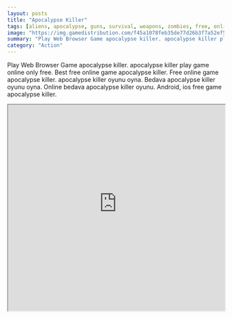 ```yaml
---
layout: posts
title: "Apocalypse Killer"
tags: [aliens, apocalypse, guns, survival, weapons, zombies, free, online, games, oyna, game, free, games, play, play, games]
image: "https://img.gamedistribution.com/f45a1078feb35de77d26b3f7a52ef502.jpg"
summary: "Play Web Browser Game apocalypse killer. apocalypse killer play game online only free. Best free online game apocalypse killer. Free online game apocalypse killer. apocalypse killer oyunu oyna. Bedava apocalypse killer oyunu oyna. Online bedava apocalypse killer oyunu. Android, ios free game apocalypse killer."
category: "Action"
---
```


Play Web Browser Game apocalypse killer. apocalypse killer play game online only free. Best free online game apocalypse killer. Free online game apocalypse killer. apocalypse killer oyunu oyna. Bedava apocalypse killer oyunu oyna. Online bedava apocalypse killer oyunu. Android, ios free game apocalypse killer.

<iframe width="100%" height="480px;" src="https://flash.gamedistribution.com?game=f45a1078feb35de77d26b3f7a52ef502"></iframe>